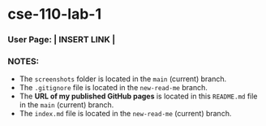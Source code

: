 # cse-110-lab-1

### User Page: | INSERT LINK |
### NOTES:
* The `screenshots` folder is located in the `main` (current) branch.
* The `.gitignore` file is located in the `new-read-me` branch.
* The **URL of my published GitHub pages** is located in this `README.md` file in the `main` (current) branch.
* The `index.md` file is located in the `new-read-me` (current) branch.
